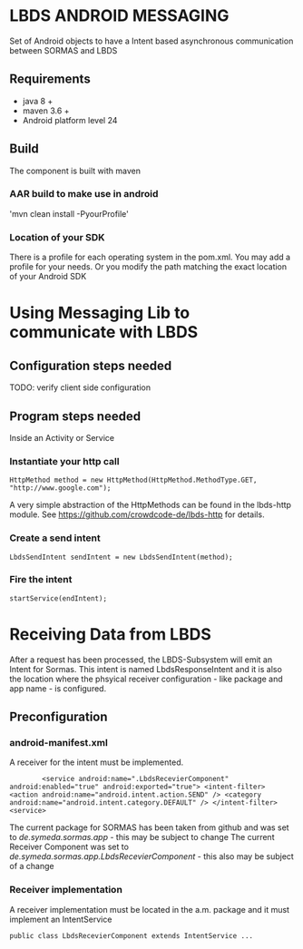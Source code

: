 # LBDS ANDROID MESSAGING

Set of Android objects to have a Intent based asynchronous communication between SORMAS and LBDS 

## Requirements

* java 8 +
* maven 3.6 +
* Android platform level 24

## Build

The component is built with maven

### AAR build to make use in android
'mvn clean install -PyourProfile'

### Location of your SDK

There is a profile for each operating system in the pom.xml. You may add a profile for your needs.
Or you modify the path matching the exact location of your Android SDK

# Using Messaging Lib to communicate with LBDS

## Configuration steps needed

TODO: verify client side configuration

## Program steps needed

Inside an Activity or Service

### Instantiate your http call

`HttpMethod method = new HttpMethod(HttpMethod.MethodType.GET, "http://www.google.com");`

 A very simple abstraction of the HttpMethods can be found in the lbds-http module. 
 See https://github.com/crowdcode-de/lbds-http for details. 

### Create a send intent

`LbdsSendIntent sendIntent = new LbdsSendIntent(method);`

### Fire the intent
`startService(endIntent);`


# Receiving Data from LBDS 

After a request has been processed, the LBDS-Subsystem will emit an Intent for Sormas.
This intent is named LbdsResponseIntent and it is also the location where the phsyical receiver configuration -
 like package and app name - is configured.

## Preconfiguration

### android-manifest.xml

A receiver for the intent must be implemented.

`        <service
             android:name=".LbdsRecevierComponent"
             android:enabled="true"
             android:exported="true">
             <intent-filter>
                 <action android:name="android.intent.action.SEND" />
                 <category android:name="android.intent.category.DEFAULT" />
             </intent-filter>
         <service>` 
         
The current package for SORMAS has been taken from github and was set to _de.symeda.sormas.app_ - this may be subject to change
The current Receiver Component was set to _de.symeda.sormas.app.LbdsRecevierComponent_ - this also may be subject of a change


### Receiver implementation

A receiver implementation must be located in the a.m. package and it must implement an IntentService

`public class LbdsRecevierComponent extends IntentService ...`

              